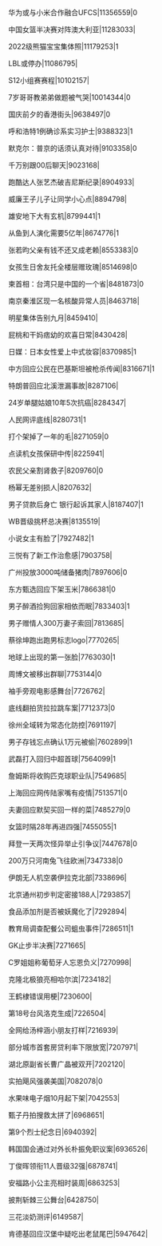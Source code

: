 华为或与小米合作融合UFCS|11356559|0

中国女篮半决赛对阵澳大利亚|11283033|

2022级熊猫宝宝集体照|11179253|1

LBL或停办|11086795|

S12小组赛赛程|10102157|

7岁哥哥教弟弟做题被气哭|10014344|0

国庆前夕的香港街头|9638497|0

呼和浩特1例确诊系实习护士|9388323|1

默克尔：普京的话须认真对待|9103358|0

千万别跟00后聊天|9023168|

跑酷达人张艺杰破吉尼斯纪录|8904933|

威廉王子儿子让同学小心点|8894798|

雄安地下大有玄机|8799441|1

从鱼到人演化需要5亿年|8674776|1

张若昀父亲有钱不还又成老赖|8553383|0

女孩生日舍友托全楼层赠玫瑰|8514698|0

柬首相：台湾只是中国的一个省|8481873|0

南京秦淮区现一名核酸异常人员|8463718|

明星集体告别九月|8459410|

屁桃和干妈痞幼的欢喜日常|8430428|

日媒：日本女性爱上中式妆容|8370985|1

中方回应公民在巴基斯坦被枪杀传闻|8316671|1

特朗普回应北溪泄漏事故|8287106|

24岁单腿姑娘10年5次抗癌|8284347|

人民网评底线|8280731|1

打个架掉了一年的毛|8271059|0

点读机女孩保研中传|8225941|

农民父亲割肾救子|8209760|0

杨幂无差别损人|8207632|

男子贷款后身亡 银行起诉其家人|8187407|1

WB晋级挑杯总决赛|8135519|

小说女主有脸了|7927482|1

三悦有了新工作治愈感|7903758|

广州投放3000吨储备猪肉|7897606|0

东方甄选回应下架玉米|7866381|0

男子醉酒捡狗回家相依而眠|7833403|1

男子赠情人300万妻子索回|7813685|

蔡徐坤跑出跑男标志logo|7770265|

地球上出现的第一张脸|7763030|1

周博文被移出群聊|7753144|0

袖手旁观电影感舞台|7726762|

底线翻拍货拉拉跳车案|7712373|0

徐州全域转为常态化防控|7691197|

男子存钱忘点确认1万元被偷|7602899|1

武磊打入回归中超首球|7564099|1

詹姆斯将收购匹克球职业队|7549685|

上海回应网传陆家嘴有疫情|7513571|0

夫妻回应默契买回一样的菜|7485279|0

女篮时隔28年再进四强|7455055|1

拜登一天两次怪异举止引争议|7447678|0

200万只河南兔飞往欧洲|7347338|0

伊朗无人机空袭伊拉克北部|7338696|

北京通州初步判定密接188人|7293857|

食品添加剂是否被妖魔化了|7292894|

教育局调查配餐公司蛆虫事件|7286511|1

GK止步半决赛|7271665|

C罗姐姐称葡萄牙人忘恩负义|7270998|

克隆北极狼亮相哈尔滨|7234182|

王鹤棣错误用梗|7230600|

第18号台风洛克生成|7226504|

全网给汤梓涵小朋友打样|7216939|

部分城市首套房贷利率下限放宽|7207971|

湖北原副省长曹广晶被双开|7202120|

实拍飓风强袭美国|7082078|0

水果味电子烟10月起下架|7042553|

甄子丹拍搜救太拼了|6968651|

第9个烈士纪念日|6940392|

韩国国会通过对外长朴振免职议案|6936526|

丁俊晖领衔11人晋级32强|6878741|

安福路小公主亮相时装周|6863253|

披荆斩棘三公舞台|6428750|

三花淡奶测评|6149587|

肯德基回应汉堡中疑吃出老鼠尾巴|5947642|

